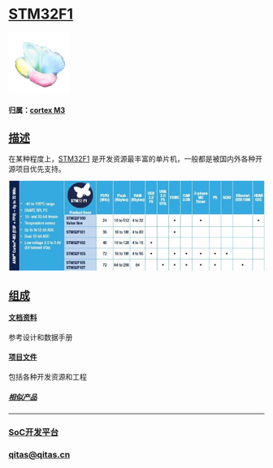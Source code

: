 ﻿# [STM32F1](https://github.com/sochub/STM32F1) 

[![sites](SoC/SoC.png)](http://www.qitas.cn) 

#### 归属：[cortex M3](https://github.com/sochub/CM3)

## [描述](https://github.com/sochub/STM32F1/wiki) 

在某种程度上，[STM32F1](https://www.st.com/zh/microcontrollers-microprocessors/stm32f1-series.html?querycriteria=productId=SS1031) 是开发资源最丰富的单片机，一般都是被国内外各种开源项目优先支持。

[![sites](docs/STM32F1.jpg)](https://github.com/sochub/STM32F1)

## [组成](SoC/) 

#### [文档资料](docs/)

参考设计和数据手册

#### [项目文件](project/)

包括各种开发资源和工程


##### [相似产品](https://github.com/sochub/GD32)


---

###  [SoC开发平台](http://www.qitas.cn)   

###  qitas@qitas.cn
